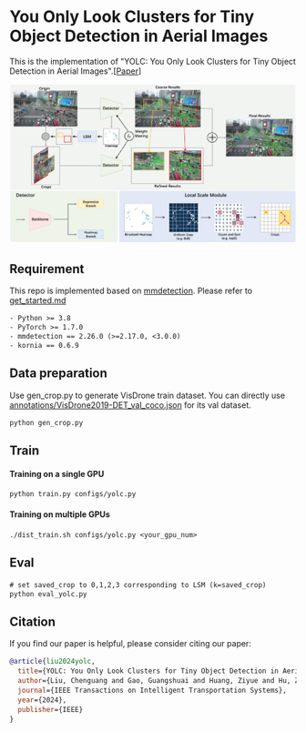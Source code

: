 # You Only Look Clusters for Tiny Object Detection in Aerial Images

This is the implementation of "YOLC: You Only Look Clusters for Tiny Object Detection in Aerial Images".[[Paper](https://arxiv.org/abs/2404.06180)]

<p align="center">
    <img src="framework.jpg"/>
</p>

## Requirement
This repo is implemented based on [mmdetection](https://github.com/open-mmlab/mmdetection). Please refer to [get_started.md](https://github.com/open-mmlab/mmdetection/blob/v2.26.0/docs/en/get_started.md)

	- Python >= 3.8
	- PyTorch >= 1.7.0
	- mmdetection == 2.26.0 (>=2.17.0, <3.0.0)
	- kornia == 0.6.9

##  Data preparation
Use gen_crop.py to generate VisDrone train dataset. You can directly use [annotations/VisDrone2019-DET_val_coco.json](annotations/VisDrone2019-DET_val_coco.json) for its val dataset.
```
python gen_crop.py
```

##  Train
#### Training on a single GPU
```
python train.py configs/yolc.py
```

#### Training on multiple GPUs
```
./dist_train.sh configs/yolc.py <your_gpu_num>
```

##  Eval
```
# set saved_crop to 0,1,2,3 corresponding to LSM (k=saved_crop)
python eval_yolc.py
```

## Citation
If you find our paper is helpful, please consider citing our paper:
```BibTeX
@article{liu2024yolc,
  title={YOLC: You Only Look Clusters for Tiny Object Detection in Aerial Images},
  author={Liu, Chenguang and Gao, Guangshuai and Huang, Ziyue and Hu, Zhenghui and Liu, Qingjie and Wang, Yunhong},
  journal={IEEE Transactions on Intelligent Transportation Systems},
  year={2024},
  publisher={IEEE}
}
```